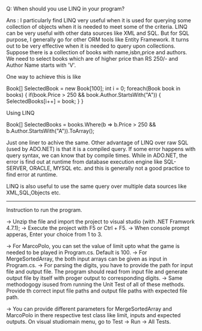 Q: When should you use LINQ in your program? 

Ans : I particularly find LINQ very useful when it is used for querying some collection of objects when it is needed to meet some of the criteria. LINQ can be very useful with other data sources like XML and SQL. 
But for SQL purpose, I generally go for other ORM tools like Entity Framework. It turns out to be very effective when it is needed to query upon collections.
Suppose there is a collection of books with name,isbn,price and authors.
We need to select books which are of higher price than RS 250/- and Author Name starts with 'V'.

One way to achieve this is like


Book[] SelectedBook = new Book[100];
int i = 0;
foreach(Book book in books) {
	if(book.Price > 250 && book.Author.StartsWith("A")) 
	{
		SelectedBooks[i++] = book;
	}
}


Using LINQ

Book[] SelectedBooks = books.Where(b => b.Price > 250 && b.Author.StartsWith("A")).ToArray();

Just one liner to achive the same. Other advantage of LINQ over raw SQL (used by ADO.NET) is that it is a compiled query. If some error happens with query syntax, we can know that by compile times.
While in ADO.NET, the error is find out at runtime from database execution engine like SQL-SERVER, ORACLE, MYSQL etc. and this is generally not a good practice to find error at runtime.

LINQ is also useful to use the same query over multiple data sources like XML,SQL,Objects etc.



----------------------------------------------------------------------------------------------------------------------------------------------------------------------------------------------------------------------------------

Instruction to run the program.


-> Unzip the file and import the project to visual studio (with .NET Framwork 4.7.1);
-> Execute the project with F5 or Ctrl + F5.
-> When console prompt apperas, Enter your choice from 1 to 3.


-> For MarcoPolo, you can set the value of limit upto what the game is needed to be played in Program.cs. Default is 100.
-> For MergeSortedArray, the both input arrays can be given as input in Program.cs.
-> For parsing the digits, you have to provide the path for input file and output file. The program should read from input file and generate output file
  by itself with proger output to corresponding digits.
-> Same methodogogy isused from running the Unit Test of all of these methods. Provide th correct input file paths and output file paths with expected file path.

-> You can provide different parameters for MergeSortedArray and MarcoPolo in there respective test class like limit, inputs and expected outputs. On visual studiomain menu, go to 
Test -> Run -> All Tests.





 

